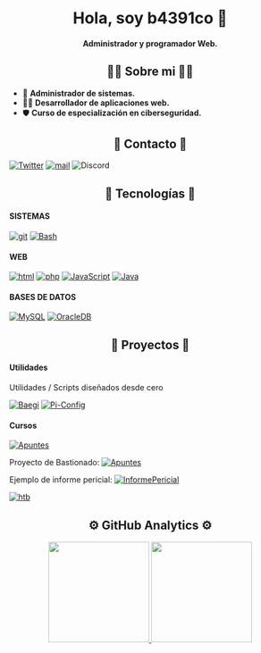 <div align="center">
<h1 align="center">Hola, soy b4391co 👋</h1>
<h4>Administrador y programador Web.</h4>
</div>

<h2 align="center">🙎‍♂️ Sobre mi 🙎‍♂️</h2>

- 🔧 **Administrador de sistemas.**
- :technologist: **Desarrollador de aplicaciones web.**
- 🛡 **Curso de especialización en ciberseguridad.**

<h2 align="center">📩 Contacto 📩</h2>


[![Twitter](https://img.shields.io/badge/X-b4391co-blue?style=for-the-badge&logo=X&logoColor=white&labelColor=101010)](https://twitter.com/b4391co)
[![mail](https://img.shields.io/badge/MAIL-b4391co@proton&#46;me-blue?style=for-the-badge&logo=gmail&logoColor=white&labelColor=101010)](mailto:b4391co@proton.me)
![Discord](https://img.shields.io/badge/DISCORD-b4391co-blue?style=for-the-badge&logo=discord&logoColor=white&labelColor=101010)

<h2 align="center">🧰 Tecnologías 🧰</h2>

#### SISTEMAS

[![git](https://img.shields.io/badge/git-orange?style=for-the-badge&logo=git&logoColor=white&labelColor=101010)]()
[![Bash](https://img.shields.io/badge/Bashscript-000000?style=for-the-badge&labelColor=black)]()

#### WEB

[![html](https://img.shields.io/badge/html-orange?style=for-the-badge&logo=html5&logoColor=white&labelColor=101010)]()
[![php](https://img.shields.io/badge/php-blue?style=for-the-badge&logo=php&logoColor=white&labelColor=101010)]()
[![JavaScript](https://img.shields.io/badge/JavaScript-F7DF1E?style=for-the-badge&logo=javascript&logoColor=white&labelColor=101010)]()
[![Java](https://img.shields.io/badge/Java-red?style=for-the-badge&logo=java&logoColor=red)]()

#### BASES DE DATOS
[![MySQL](https://img.shields.io/badge/MySQL-4479A1?style=for-the-badge&logo=mysql&logoColor=white&labelColor=101010)]()
[![OracleDB](https://img.shields.io/badge/OracleDB-4479A1?style=for-the-badge&logo=oracle&logoColor=white&labelColor=101010)]()

<h2 align="center">📃 Proyectos 📃</h2>

#### Utilidades

Utilidades / Scripts diseñados desde cero

[![Baegi](https://img.shields.io/badge/Baegi-4479A1?style=for-the-badge&logo=&logoColor=white&labelColor=101010)](https://github.com/b4391co/baegi)
[![Pi-Config](https://img.shields.io/badge/Pi_Config-red?style=for-the-badge&logo=&logoColor=white&labelColor=101010)](https://github.com/b4391co/Pi-Config)

#### Cursos

[![Apuntes](https://img.shields.io/badge/DAW-yellow?style=for-the-badge&logo=&logoColor=white&labelColor=101010)](https://github.com/b4391co/Apuntes)

Proyecto de Bastionado:
[![Apuntes](https://img.shields.io/badge/Securizacion_De_Puesto_De_Trabajo-gray?style=for-the-badge&logo=&logoColor=white&labelColor=101010)](https://github.com/b4391co/Protyecto-SecurizacionPuestoTrabajo)

Ejemplo de informe pericial:
[![InformePericial](https://img.shields.io/badge/Informe_Pericial-gray?style=for-the-badge&logo=&logoColor=white&labelColor=101010)](https://github.com/b4391co/Proyecto-InformePericial)

[![htb](https://img.shields.io/badge/HackTheBox-b4391co-blue?style=for-the-badge&logo=hackthebox&logoColor=green&labelColor=101010)](https://app.hackthebox.com/users/1390465)

<h2 align="center">⚙️ GitHub Analytics ⚙️</h2>



<p align="center">
<a href="https://github.com/b4391co">
  <img height="180em" src="https://github-readme-stats-eight-theta.vercel.app/api?username=b4391co&show_icons=true&theme=algolia&include_all_commits=true&count_private=true"/>
  <img height="180em" src="https://github-readme-stats-eight-theta.vercel.app/api/top-langs/?username=b4391co&layout=compact&langs_count=8&theme=algolia"/>
</a>
</p>
